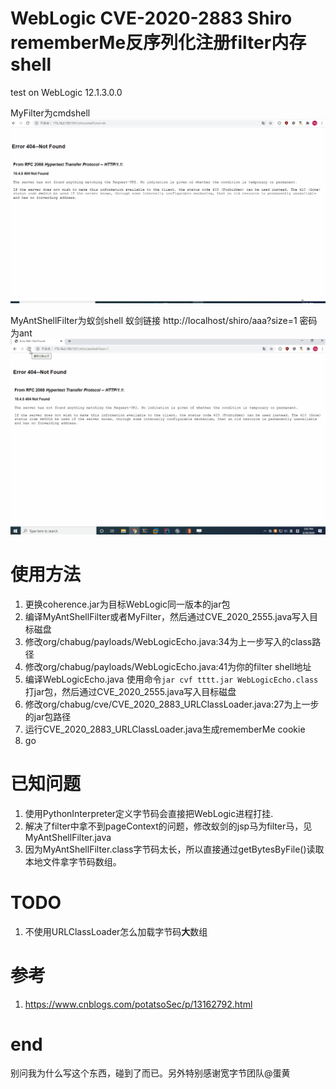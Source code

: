 # WebLogic CVE-2020-2883 Shiro rememberMe反序列化注册filter内存shell
test on WebLogic 12.1.3.0.0

MyFilter为cmdshell
![](./img/cmdshell.gif)

MyAntShellFilter为蚁剑shell 蚁剑链接 http://localhost/shiro/aaa?size=1 密码为ant
![](./img/antshell.gif)

# 使用方法
1. 更换coherence.jar为目标WebLogic同一版本的jar包
2. 编译MyAntShellFilter或者MyFilter，然后通过CVE_2020_2555.java写入目标磁盘
3. 修改org/chabug/payloads/WebLogicEcho.java:34为上一步写入的class路径
4. 修改org/chabug/payloads/WebLogicEcho.java:41为你的filter shell地址
5. 编译WebLogicEcho.java 使用命令`jar cvf tttt.jar WebLogicEcho.class`打jar包，然后通过CVE_2020_2555.java写入目标磁盘
6. 修改org/chabug/cve/CVE_2020_2883_URLClassLoader.java:27为上一步的jar包路径
7. 运行CVE_2020_2883_URLClassLoader.java生成rememberMe cookie
8. go

# 已知问题
1. 使用PythonInterpreter定义字节码会直接把WebLogic进程打挂.
2. 解决了filter中拿不到pageContext的问题，修改蚁剑的jsp马为filter马，见MyAntShellFilter.java
3. 因为MyAntShellFilter.class字节码太长，所以直接通过getBytesByFile()读取本地文件拿字节码数组。

# TODO
1. 不使用URLClassLoader怎么加载字节码**大**数组

# 参考
1. https://www.cnblogs.com/potatsoSec/p/13162792.html

# end
别问我为什么写这个东西，碰到了而已。另外特别感谢宽字节团队@蛋黄